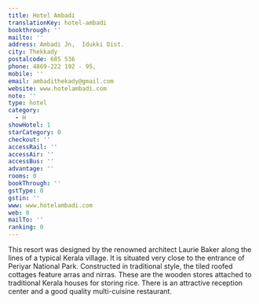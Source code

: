 ```yaml
---
title: Hotel Ambadi
translationKey: hotel-ambadi
bookthrough: ''
mailto: ''
address: Ambadi Jn,  Idukki Dist.
city: Thekkady
postalcode: 685 536
phone: 4869-222 192 - 95,
mobile: ''
email: ambadithekady@gmail.com
website: www.hotelambadi.com
note: ''
type: hotel
category:
  - H
showHotel: 1
starCategory: 0
checkout: ''
accessRail: ''
accessAir: ''
accessBus: ''
advantage: ''
rooms: 0
bookThrough: ''
gstType: 0
gstin: ''
www: www.hotelambadi.com
web: 0
mailTo: ''
ranking: 0
---
```







This resort was designed by the renowned architect Laurie Baker along the lines of a typical Kerala village. It is situated very close to the entrance of Periyar National Park.    Constructed in traditional style, the tiled roofed cottages feature arras and nirras. These are the wooden stores attached to traditional Kerala houses for storing rice.     There is an attractive reception center and a good quality multi-cuisine restaurant.
